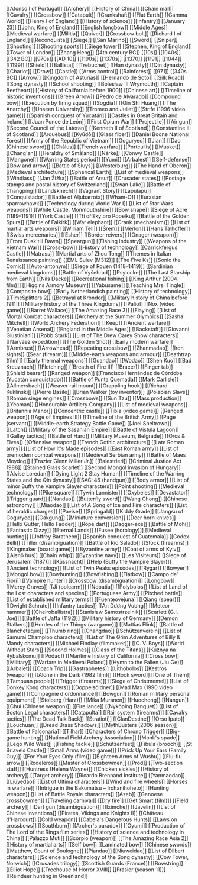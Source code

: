 [[Afonso I of Portugal]]
[[Archery]]
[[History of China]]
[[Chain mail]]
[[Cavalry]]
[[Crossbow]]
[[Catapult]]
[[Crankshaft]]
[[Flat Earth]]
[[Gamma World]]
[[Henry I of England]]
[[History of science]]
[[Infantry]]
[[January 23]]
[[John, King of England]]
[[English longbow]]
[[Middle Ages]]
[[Medieval warfare]]
[[Militia]]
[[Quiver]]
[[Crossbow bolt]]
[[Richard I of England]]
[[Reconquista]]
[[Siege]]
[[San Marino]]
[[Sword]]
[[Sniper]]
[[Shooting]]
[[Shooting sports]]
[[Siege tower]]
[[Stephen, King of England]]
[[Tower of London]]
[[Zhang Heng]]
[[4th century BC]]
[[10s]]
[[1040s]]
[[342 BC]]
[[970s]]
[[AD 10]]
[[1190s]]
[[1370s]]
[[1370]]
[[1191]]
[[1044]]
[[1199]]
[[Shield]]
[[Ballista]]
[[Trebuchet]]
[[Han dynasty]]
[[Qin dynasty]]
[[Chariot]]
[[Drow]]
[[Castle]]
[[Arms control]]
[[Rainforest]]
[[971]]
[[340s BC]]
[[Arrow]]
[[Kingdom of Asturias]]
[[Hernando de Soto]]
[[Silk Road]]
[[Song dynasty]]
[[School shooting]]
[[Bolesław III Wrymouth]]
[[Captain Beefheart]]
[[History of California before 1900]]
[[Chinese art]]
[[Timeline of historic inventions]]
[[Green Arrow]]
[[Pedro de Alvarado]]
[[Compound bow]]
[[Execution by firing squad]]
[[Sogdia]]
[[Qin Shi Huang]]
[[The Anarchy]]
[[Unseen University]]
[[Tromeo and Juliet]]
[[Strife (1996 video game)]]
[[Spanish conquest of Yucatán]]
[[Castles in Great Britain and Ireland]]
[[Juan Ponce de León]]
[[First Opium War]]
[[Projectile]]
[[Air gun]]
[[Second Council of the Lateran]]
[[Kenneth II of Scotland]]
[[Constantine III of Scotland]]
[[Arquebus]]
[[Kyūdō]]
[[Glass fiber]]
[[Daniel Boone National Forest]]
[[Army of the Republic of Vietnam]]
[[Goguryeo]]
[[Jian]]
[[Dao (Chinese sword)]]
[[Châlus]]
[[Trench warfare]]
[[Portcullis]]
[[Musket]]
[[Chang'an]]
[[Heraldry of Småland]]
[[Närke]]
[[Conwy Castle]]
[[Mangonel]]
[[Warring States period]]
[[Yumi]]
[[Arbalest]]
[[Self-defense]]
[[Bow and arrow]]
[[Battle of Sluys]]
[[Westerburg]]
[[The Hand of Oberon]]
[[Medieval architecture]]
[[Spherical Earth]]
[[List of medieval weapons]]
[[Windlass]]
[[Jan Žižka]]
[[Battle of Arsuf]]
[[Crusader states]]
[[Postage stamps and postal history of Switzerland]]
[[Swan Lake]]
[[Battle of Changping]]
[[Landsknecht]]
[[Vagrant Story]]
[[Lapulapu]]
[[Conquistador]]
[[Battle of Aljubarrota]]
[[Wham-O]]
[[Eurasian sparrowhawk]]
[[Technology during World War I]]
[[List of Star Wars weapons]]
[[White Castle, Monmouthshire]]
[[Bow shape]]
[[Siege of Acre (1189–1191)]]
[[York Castle]]
[[Tři oříšky pro Popelku]]
[[Battle of the Golden Spurs]]
[[Battle of Falkirk]]
[[War elephant]]
[[Crank (mechanism)]]
[[List of martial arts weapons]]
[[William Tell]]
[[Śrem]]
[[Merlon]]
[[Hans Talhoffer]]
[[Swiss mercenaries]]
[[Esher]]
[[Border reivers]]
[[Onager (weapon)]]
[[From Dusk till Dawn]]
[[Speargun]]
[[Fishing industry]]
[[Weapons of the Vietnam War]]
[[Cross-bow]]
[[History of technology]]
[[Carrickfergus Castle]]
[[Matrass]]
[[Martial arts of Zhou Tong]]
[[Themes in Italian Renaissance painting]]
[[EML Sulev (M312)]]
[[The Five Ks]]
[[Sonic the Comic]]
[[Auto-antonym]]
[[Siege of Rouen (1418–1419)]]
[[Sardinian medieval kingdoms]]
[[Battle of Vyšehrad]]
[[Psylocke]]
[[The Last Starship from Earth]]
[[Nils Dacke]]
[[Recreational fishing]]
[[King Arthur (2004 film)]]
[[Higgins Armory Museum]]
[[Yabusame]]
[[Teaching Mrs. Tingle]]
[[Composite bow]]
[[Early Netherlandish painting]]
[[History of technology]]
[[TimeSplitters 2]]
[[Betrayal at Krondor]]
[[Military history of China before 1911]]
[[Military history of the Three Kingdoms]]
[[Palio]]
[[Nox (video game)]]
[[Barret Wallace]]
[[The Amazing Race 3]]
[[Flaying]]
[[List of Mortal Kombat characters]]
[[Archery at the Summer Olympics]]
[[Sasha Mitchell]]
[[World Archery Federation]]
[[Keep]]
[[Ancient warfare]]
[[Venetian Arsenal]]
[[England in the Middle Ages]]
[[Backstaff]]
[[Giovanni Giustiniani]]
[[Robb Stark]]
[[List of The Drew Carey Show characters]]
[[Narváez expedition]]
[[The Golden Shot]]
[[Early modern warfare]]
[[Armbrust]]
[[Arrowhead]]
[[Repeating crossbow]]
[[Zhanmadao]]
[[Iron sights]]
[[Sear (firearm)]]
[[Middle-earth weapons and armour]]
[[Deathtrap (film)]]
[[Early thermal weapons]]
[[Guandao]]
[[Wodao]]
[[Shen Kuo]]
[[Bad Kreuznach]]
[[Fletching]]
[[Breath of Fire II]]
[[Bracer]]
[[Finger tab]]
[[Shield bearer]]
[[Ranged weapon]]
[[Francisco Hernández de Córdoba (Yucatán conquistador)]]
[[Battle of Punta Quemada]]
[[Mark Carlisle]]
[[Allmersbach]]
[[Weaver rail mount]]
[[Grappling hook]]
[[Richard Kuklinski]]
[[Pierre Basile]]
[[Brian Walker (toy inventor)]]
[[Polabian Slavs]]
[[Roman siege engines]]
[[Crossbows]]
[[Sun Tzu]]
[[Mass production]]
[[Yeoman]]
[[Honourable Artillery Company]]
[[List of medieval weapons]]
[[Britannia Manor]]
[[Concentric castle]]
[[Tibia (video game)]]
[[Ranged weapon]]
[[Age of Empires III]]
[[Timeline of the British Army]]
[[Page (servant)]]
[[Middle-earth Strategy Battle Game]]
[[Joel Sheltrown]]
[[Latch]]
[[Military of the Sasanian Empire]]
[[Battle of Vistula Lagoon]]
[[Galley tactics]]
[[Battle of Hard]]
[[Military Museum, Belgrade]]
[[Orcs & Elves]]
[[Offensive weapon]]
[[French Gothic architecture]]
[[Late Roman army]]
[[List of How It's Made episodes]]
[[East Roman army]]
[[List of premodern combat weapons]]
[[Medieval Serbian army]]
[[Battle of Maes Moydog]]
[[Frazier Glenn Miller Jr.]]
[[Balestrieri]]
[[Criminal Justice Act 1988]]
[[Stained Glass Scarlet]]
[[Second Mongol invasion of Hungary]]
[[Alvise Loredan]]
[[Dying Light 2 Stay Human]]
[[Timeline of the Warring States and the Qin dynasty]]
[[SAC-46 (handgun)]]
[[Body armor]]
[[List of minor Buffy the Vampire Slayer characters]]
[[Point shooting]]
[[Medieval technology]]
[[Pike square]]
[[Tywin Lannister]]
[[Oxybeles]]
[[Devastator]]
[[Trigger guard]]
[[Nandao]]
[[Butterfly sword]]
[[Wang Chong]]
[[Chinese astronomy]]
[[Miaodao]]
[[List of A Song of Ice and Fire characters]]
[[List of heraldic charges]]
[[Pavise]]
[[Springald]]
[[Kiddy Grade]]
[[Jangsu of Goguryeo]]
[[Gakgung]]
[[Miniature conversion]]
[[Deer horn knives]]
[[Hello Gutter, Hello Fadder]]
[[Rope dart]]
[[Dagger-axe]]
[[Battle of Mohi]]
[[Fantastic Dizzy]]
[[Eternal Lands]]
[[Fusee (horology)]]
[[Medieval hunting]]
[[Joffrey Baratheon]]
[[Spanish conquest of Guatemala]]
[[Codex Belli]]
[[Tiller (disambiguation)]]
[[Battle of Río Salado]]
[[Stock (firearms)]]
[[Kingmaker (board game)]]
[[Byzantine army]]
[[Coat of arms of Kyiv]]
[[Alsnö hus]]
[[Chain whip]]
[[Byzantine navy]]
[[Les Visiteurs]]
[[Siege of Jerusalem (1187)]]
[[Küssnacht]]
[[Help (Buffy the Vampire Slayer)]]
[[Ancient technology]]
[[List of Twin Peaks episodes]]
[[Rygar]]
[[Bowyer]]
[[Mongol bow]]
[[Bowhunting]]
[[Bowfishing]]
[[Flatbow]]
[[Campo de' Fiori]]
[[Vampire hunter]]
[[Crossbow (disambiguation)]]
[[Longbow]]
[[Mercy Graves]]
[[Ji (polearm)]]
[[Nobatia]]
[[Polybolos]]
[[List of Land of the Lost characters and species]]
[[Portuguese Army]]
[[Pitched battle]]
[[List of established military terms]]
[[Fuenteovejuna]]
[[Qiang (spear)]]
[[Dwight Schrute]]
[[Infantry tactics]]
[[An Dương Vương]]
[[Meteor hammer]]
[[Cheiroballistra]]
[[Stanisław Samostrzelnik]]
[[Scarlett (G.I. Joe)]]
[[Battle of Jaffa (1192)]]
[[Military history of Germany]]
[[Demon Stalkers]]
[[Hordes of the Things (wargame)]]
[[Mattias Flink]]
[[Battle of Blanchetaque]]
[[Thumb ring]]
[[Changdao]]
[[Schützenverein]]
[[List of Samurai Champloo characters]]
[[List of The Grim Adventures of Billy & Mandy characters]]
[[Michael Findlay (filmmaker)]]
[[C. V. Boys]]
[[World Without Stars]]
[[Second Holmes]]
[[Class of the Titans]]
[[Kuznya na Rybalskomu]]
[[Podao]]
[[Maritime history of California]]
[[Cross bow]]
[[Military]]
[[Warfare in Medieval Poland]]
[[Hymn to the Fallen (Jiu Ge)]]
[[Arbalet]]
[[Coach Trip]]
[[Gastraphetes]]
[[Lithobolos]]
[[Kestros (weapon)]]
[[Alone in the Dark (1982 film)]]
[[Hook sword]]
[[One of Them]]
[[Tampuan people]]
[[Trigger (firearms)]]
[[Siege of Christmemel]]
[[List of Donkey Kong characters]]
[[Doppelsöldner]]
[[Mad Max (1990 video game)]]
[[Compagnie d'ordonnance]]
[[Bowgun]]
[[Roman military personal equipment]]
[[Stolberg (Harz)]]
[[Mika Muranen]]
[[Huochong]]
[[Nangun]]
[[Chuí (Chinese weapon)]]
[[Fire lance]]
[[Nyköping Banquet]]
[[List of Boston Legal characters]]
[[Catapulta]]
[[Rail system (firearms)]]
[[Cavalry tactics]]
[[The Dead Talk Back]]
[[Stratioti]]
[[ClanDestine]]
[[Orso Ipato]]
[[Louchuan]]
[[Dread Brass Shadows]]
[[MythBusters (2006 season)]]
[[Battle of Falconaria]]
[[Tilhar]]
[[Characters of Chrono Trigger]]
[[Big-game hunting]]
[[National Field Archery Association]]
[[Monk's spade]]
[[Lego Wild West]]
[[Fishing tackle]]
[[Schützenfest]]
[[Fibula (brooch)]]
[[St Briavels Castle]]
[[Small Arms (video game)]]
[[Prick Up Your Ears (Family Guy)]]
[[For Your Eyes Only (film)]]
[[Eighteen Arms of Wushu]]
[[Flu-flu arrow]]
[[Rodeleros]]
[[Master of Crossbowmen]]
[[Prod]]
[[Two-section staff]]
[[Huntress (Helena Wayne)]]
[[Chicken sickles]]
[[History of archery]]
[[Target archery]]
[[Ricardo Brennand Institute]]
[[Yanmaodao]]
[[Liuyedao]]
[[List of Ultima characters]]
[[Wind and fire wheels]]
[[Horses in warfare]]
[[Intrigue in the Bakumatsu – Irohanihoheto]]
[[Hunting weapon]]
[[List of Battle Royale characters]]
[[Azeb]]
[[Genoese crossbowmen]]
[[Traveling carnival]]
[[Dry fire]]
[[Get Smart (film)]]
[[Field archery]]
[[Dart gun (disambiguation)]]
[[Iximche]]
[[Javelin]]
[[List of Chinese inventions]]
[[Pirates, Vikings and Knights II]]
[[Château d'Harcourt]]
[[Cold weapon]]
[[Cabela's Dangerous Hunts]]
[[Laws on crossbows]]
[[Southburn]]
[[Archer's paradox]]
[[Oyumi]]
[[Production of The Lord of the Rings film series]]
[[History of science and technology in China]]
[[Palazzo Muti]]
[[Scorpio (weapon)]]
[[The Amazing Race Asia 2]]
[[History of martial arts]]
[[Self bow]]
[[Laminated bow]]
[[Chinese swords]]
[[Matthew, Count of Boulogne]]
[[Piandao]]
[[Niuweidao]]
[[List of Dilbert characters]]
[[Science and technology of the Song dynasty]]
[[Cow Tower, Norwich]]
[[Crusades trilogy]]
[[Scottish Guards (France)]]
[[Bowstring]]
[[Elliot Hope]]
[[Treehouse of Horror XVIII]]
[[Frasier (season 11)]]
[[Reindeer hunting in Greenland]]
